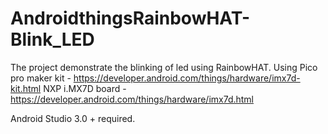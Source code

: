 # AndroidthingsRainbowHAT-Blink_LED

The project demonstrate the blinking of led using RainbowHAT.
Using Pico pro maker kit - https://developer.android.com/things/hardware/imx7d-kit.html
NXP i.MX7D board - https://developer.android.com/things/hardware/imx7d.html

Android Studio 3.0 + required.
